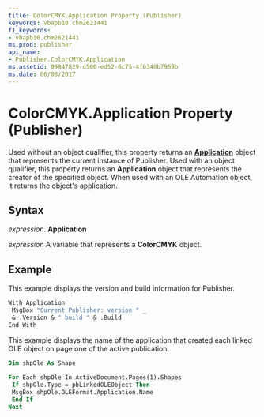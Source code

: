 ```yaml
---
title: ColorCMYK.Application Property (Publisher)
keywords: vbapb10.chm2621441
f1_keywords:
- vbapb10.chm2621441
ms.prod: publisher
api_name:
- Publisher.ColorCMYK.Application
ms.assetid: 09847829-d500-ed52-6c75-4f0348b7959b
ms.date: 06/08/2017
---
```



# ColorCMYK.Application Property (Publisher)

Used without an object qualifier, this property returns an  **[Application](Publisher.Application.md)** object that represents the current instance of Publisher. Used with an object qualifier, this property returns an  **Application** object that represents the creator of the specified object. When used with an OLE Automation object, it returns the object's application.


## Syntax

 _expression_. **Application**

 _expression_ A variable that represents a  **ColorCMYK** object.


## Example

This example displays the version and build information for Publisher.


```vb
With Application 
 MsgBox "Current Publisher: version " _ 
 & .Version & " build " & .Build 
End With
```

This example displays the name of the application that created each linked OLE object on page one of the active publication.




```vb
Dim shpOle As Shape 
 
For Each shpOle In ActiveDocument.Pages(1).Shapes 
 If shpOle.Type = pbLinkedOLEObject Then 
 MsgBox shpOle.OLEFormat.Application.Name 
 End If 
Next
```


